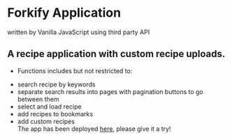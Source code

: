 # Forkify Application

written by Vanilla JavaScript using third party API

## A recipe application with custom recipe uploads.

- Functions includes but not restricted to:

* search recipe by keywords
* separate search results into pages with pagination buttons to go between them
* select and load recipe
* add recipes to bookmarks
* add custom recipes  
  The app has been deployed [here](https://forkify-alench.netlify.app/), please give it a try!
